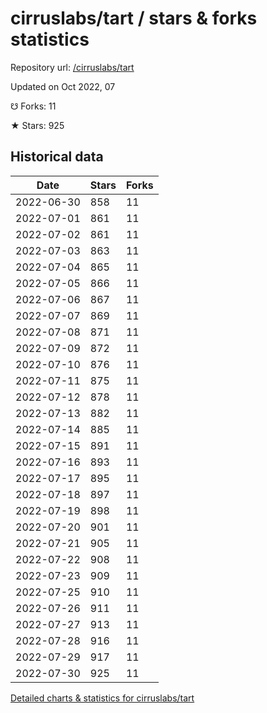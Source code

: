 # cirruslabs/tart / stars & forks statistics

Repository url: [/cirruslabs/tart](https://github.com/cirruslabs/tart)

Updated on Oct 2022, 07

☋ Forks: 11

★ Stars: 925

## Historical data
| Date | Stars | Forks |
|------|-------|-------|
| 2022-06-30 | 858 | 11 | 
| 2022-07-01 | 861 | 11 | 
| 2022-07-02 | 861 | 11 | 
| 2022-07-03 | 863 | 11 | 
| 2022-07-04 | 865 | 11 | 
| 2022-07-05 | 866 | 11 | 
| 2022-07-06 | 867 | 11 | 
| 2022-07-07 | 869 | 11 | 
| 2022-07-08 | 871 | 11 | 
| 2022-07-09 | 872 | 11 | 
| 2022-07-10 | 876 | 11 | 
| 2022-07-11 | 875 | 11 | 
| 2022-07-12 | 878 | 11 | 
| 2022-07-13 | 882 | 11 | 
| 2022-07-14 | 885 | 11 | 
| 2022-07-15 | 891 | 11 | 
| 2022-07-16 | 893 | 11 | 
| 2022-07-17 | 895 | 11 | 
| 2022-07-18 | 897 | 11 | 
| 2022-07-19 | 898 | 11 | 
| 2022-07-20 | 901 | 11 | 
| 2022-07-21 | 905 | 11 | 
| 2022-07-22 | 908 | 11 | 
| 2022-07-23 | 909 | 11 | 
| 2022-07-25 | 910 | 11 | 
| 2022-07-26 | 911 | 11 | 
| 2022-07-27 | 913 | 11 | 
| 2022-07-28 | 916 | 11 | 
| 2022-07-29 | 917 | 11 | 
| 2022-07-30 | 925 | 11 | 


[Detailed charts & statistics for cirruslabs/tart](https://reviewgithub.com/rep/cirruslabs/tart)
